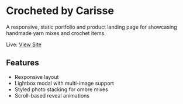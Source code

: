 # Crocheted by Carisse

A responsive, static portfolio and product landing page for showcasing handmade yarn mixes and crochet items.

Live: [View Site](https://joshuakitong.github.io/crocheted-by-carisse)

## Features

 - Responsive layout
 - Lightbox modal with multi-image support
 - Styled photo stacking for ombre mixes
 - Scroll-based reveal animations